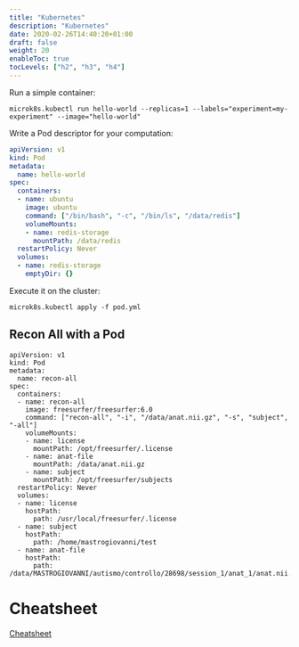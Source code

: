 ```yaml
---
title: "Kubernetes"
description: "Kubernetes"
date: 2020-02-26T14:40:20+01:00
draft: false
weight: 20
enableToc: true
tocLevels: ["h2", "h3", "h4"]
---
```


Run a simple container:

```
microk8s.kubectl run hello-world --replicas=1 --labels="experiment=my-experiment" --image="hello-world"
```

Write a Pod descriptor for your computation:

```pod.yml
apiVersion: v1
kind: Pod
metadata:
  name: hello-world
spec:
  containers:
  - name: ubuntu
    image: ubuntu
    command: ["/bin/bash", "-c", "/bin/ls", "/data/redis"]
    volumeMounts:
    - name: redis-storage
      mountPath: /data/redis
  restartPolicy: Never
  volumes:
  - name: redis-storage
    emptyDir: {}
```

Execute it on the cluster:

```
microk8s.kubectl apply -f pod.yml
```


## Recon All with a Pod

```
apiVersion: v1
kind: Pod
metadata:
  name: recon-all
spec:
  containers:
  - name: recon-all
    image: freesurfer/freesurfer:6.0
    command: ["recon-all", "-i", "/data/anat.nii.gz", "-s", "subject", "-all"]
    volumeMounts:
    - name: license
      mountPath: /opt/freesurfer/.license
    - name: anat-file 
      mountPath: /data/anat.nii.gz
    - name: subject
      mountPath: /opt/freesurfer/subjects
  restartPolicy: Never
  volumes:
  - name: license
    hostPath:
      path: /usr/local/freesurfer/.license
  - name: subject
    hostPath:
      path: /home/mastrogiovanni/test 
  - name: anat-file
    hostPath:
      path: /data/MASTROGIOVANNI/autismo/controllo/28698/session_1/anat_1/anat.nii.gz
```

# Cheatsheet

[Cheatsheet](https://kubernetes.io/docs/reference/kubectl/cheatsheet/)
